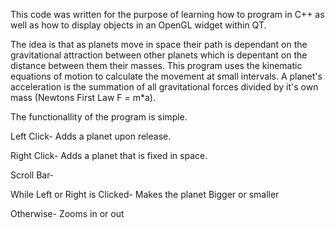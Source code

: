 This code was written for the purpose of learning how to program in C++ as well as how to display objects in an OpenGL widget within QT. 

The idea is that as planets move in space their path is dependant on the gravitational attraction between other planets which is depentant on the 
distance between them their masses. This program uses the kinematic equations of motion to calculate the movement at small intervals. A planet's 
acceleration is the summation of all gravitational forces divided by it's own mass (Newtons First Law F = m*a). 


The functionallity of the program is simple.

Left Click- Adds a planet upon release.

Right Click- Adds a planet that is fixed in space.

Scroll Bar-

  While Left or Right is Clicked- Makes the planet Bigger or smaller
  
  Otherwise- Zooms in or out

